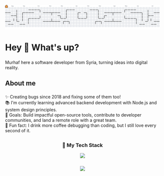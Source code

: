 <picture>
  <source media="(prefers-color-scheme: dark)" srcset="https://raw.githubusercontent.com/MurhaftoX/MurhaftoX/output/pacman-contribution-graph-dark.svg">
  <source media="(prefers-color-scheme: light)" srcset="https://raw.githubusercontent.com/MurhaftoX/MurhaftoX/output/pacman-contribution-graph.svg">
  <img alt="pacman contribution graph" src="https://raw.githubusercontent.com/MurhaftoX/MurhaftoX/output/pacman-contribution-graph.svg">
</picture>

###

<h1 align="left">Hey 👋 What's up?</h1>

###

<p align="left">Murhaf here a software developer from Syria, turning ideas into digital reality.</p>

###

<h2 align="left">About me</h2>

###

<p align="left">✨ Creating bugs since 2018 and fixing some of them too!<br>📚 I'm currently learning advanced backend development with Node.js and system design principles.<br>🎯 Goals: Build impactful open-source tools, contribute to developer communities, and land a remote role with a great team.<br>🎲 Fun fact: I drink more coffee debugging than coding, but I still love every second of it.</p>

###

<h2 align="left">

###

<div align="center">
  <h3>🚀 My Tech Stack</h3>
  <p>
    <img src="https://skillicons.dev/icons?i=js,ts,react,nextjs,storybook,nodejs,nestjs,laravel,discord,docker,flutter,androidstudio,canva,firebase,github,gcp,html,mysql,wordpress,figma,dart,notion,prisma,tailwind,vscode" />
  </p>
</div>

###

<div align="center">
  <img height="200" src="https://files.catbox.moe/8e00qx.webp" />
</div>

###

